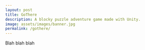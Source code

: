 ```yaml
---
layout: post
title: GoThere
description: A blocky puzzle adventure game made with Unity.
image: assets/images/banner.jpg
permalink: /gothere/
---
```


Blah blah blah